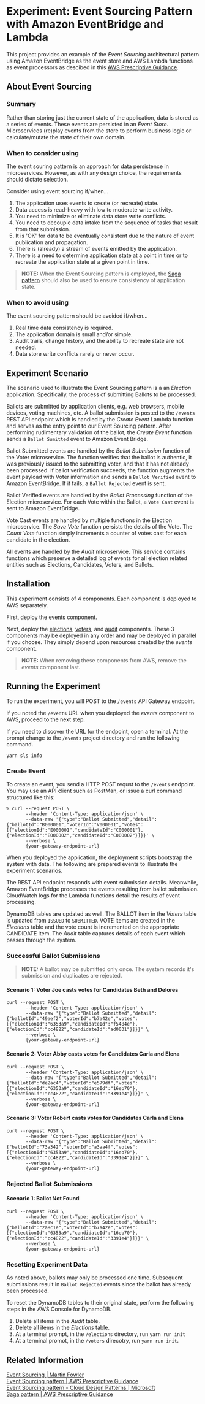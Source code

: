 # Experiment: Event Sourcing Pattern with Amazon EventBridge and Lambda

This project provides an example of the _Event Sourcing_ architectural pattern using Amazon EventBridge as the event store and AWS Lambda functions as event processors as descibed in this [AWS Prescriptive Guidance][es-aws].

## About Event Sourcing

### Summary

Rather than storing just the current state of the application, data is stored as a series of events. These events are persisted in an _Event Store_. Microservices (re)play events from the store to perform business logic or calculate/mutate the state of their own domain.

### When to consider using

The event souring pattern is an approach for data persistence in microservices. However, as with any design choice, the requirements should dictate selection.

Consider using event sourcing if/when...

1. The application uses events to create (or recreate) state.
1. Data access is read-heavy with low to moderate write activity.
1. You need to minimize or eliminate data store write conflicts.
1. You need to decouple data intake from the sequence of tasks that result from that submission.
1. It is 'OK' for data to be eventually consistent due to the nature of event publication and propagation.
1. There is (already) a stream of events emitted by the application.
1. There is a need to determine application state at a point in time or to recreate the application state at a given point in time.

> **NOTE:** When the Event Sourcing pattern is employed, the [Saga pattern][saga-aws] should also be used to ensure consistency of application state.

### When to avoid using

The event sourcing pattern should be avoided if/when...

1. Real time data consistency is required.
1. The application domain is small and/or simple.
1. Audit trails, change history, and the ability to recreate state are not needed.
1. Data store write conflicts rarely or never occur.

## Experiment Scenario

The scenario used to illustrate the Event Sourcing pattern is a an _Election_ application. Specifically, the process of submitting Ballots to be processed.

Ballots are submitted by application clients, e.g. web browsers, mobile devices, voting machines, etc. A ballot submission is posted to the `/events` REST API endpoint which is handled by the _Create Event_ Lambda function and serves as the entry point to our Event Sourcing pattern. After performing rudimentary validation of the ballot, the _Create Event_ function sends a `Ballot Sumitted` event to Amazon Event Bridge.

Ballot Submitted events are handled by the _Ballot Submission_ function of the Voter microservice. The function verifies that the ballot is authentic, it was previously issued to the submitting voter, and that it has not already been processed. If ballot verification succeeds, the function augments the event payload with Voter information and sends a `Ballot Verified` event to Amazon EventBridge. If it fails, a `Ballot Rejected` event is sent.

Ballot Verified events are handled by the _Ballot Processing_ function of the Election microservice. For each Vote within the Ballot, a `Vote Cast` event is sent to Amazon EventBridge.

Vote Cast events are handled by multiple functions in the Election microservice. The _Save Vote_ function persists the details of the Vote. The _Count Vote_ function simply increments a counter of votes cast for each candidate in the election.

All events are handled by the _Audit_ microservice. This service contains functions which preserve a detailed log of events for all election related entities such as Elections, Candidates, Voters, and Ballots.

## Installation

This experiment consists of 4 components. Each component is deployed to AWS separately.

First, deploy the [events](./events/README.md) component.

Next, deploy the [elections](./elections/README.md), [voters](./voters/README.md), and [audit](./audit/README.md) components. These 3 components may be deployed in any order and may be deployed in parallel if you choose. They simply depend upon resources created by the _events_ component.

> **NOTE:** When removing these components from AWS, remove the _events_ component last.

## Running the Experiment

To run the experiment, you will POST to the `/events` API Gateway endpoint.

If you noted the `/events` URL when you deployed the _events_ component to AWS, proceed to the next step.

If you need to discover the URL for the endpoint, open a terminal. At the prompt change to the `/events` project directory and run the following command.

```
yarn sls info
```

### Create Event

To create an event, you send a HTTP POST requst to the `/events` endpoint. You may use an API client such as PostMan, or issue a curl command structured like this:

```
% curl --request POST \
       --header 'Content-Type: application/json' \
       --data-raw '{"type":"Ballot Submitted","detail":{"ballotId":"B000001","voterId":"V000001","votes":[{"electionId":"E000001","candidateId":"C000001"},{"electionId":"E000002","candidateId":"C000002"}]}}' \
       --verbose \
       {your-gateway-endpoint-url}
```

When you deployed the application, the deployment scripts bootstrap the system with data. The following are prepared events to illustrate the experiment scenarios.

The REST API endpoint responds with event submission details. Meanwhile, Amazon EventBridge processes the events resulting from ballot submission. CloudWatch logs for the Lambda functions detail the results of event processing.

DynamoDB tables are updated as well. The BALLOT item in the _Voters_ table is updated from `ISSUED` to `SUBMITTED`. VOTE items are created in the _Elections_ table and the vote count is incremented on the appropriate CANDIDATE item. The _Audit_ table captures details of each event which passes through the system.

### Successful Ballot Submissions

> **NOTE:** A ballot may be submitted only once. The system records it's submission and duplicates are rejected.

#### Scenario 1: Voter Joe casts votes for Candidates Beth and Delores

```
curl --request POST \
       --header 'Content-Type: application/json' \
       --data-raw '{"type":"Ballot Submitted","detail":{"ballotId":"49aef2","voterId":"b7a42e","votes":[{"electionId":"6353a9","candidateId":"f5484e"},{"electionId":"cc4822","candidateId":"ad0031"}]}}' \
       --verbose \
       {your-gateway-endpoint-url}
```

#### Scenario 2: Voter Abby casts votes for Candidates Carla and Elena

```
curl --request POST \
       --header 'Content-Type: application/json' \
       --data-raw '{"type":"Ballot Submitted","detail":{"ballotId":"de2ac4","voterId":"e579df","votes":[{"electionId":"6353a9","candidateId":"16eb70"},{"electionId":"cc4822","candidateId":"3391e4"}]}}' \
       --verbose \
       {your-gateway-endpoint-url}
```

#### Scenario 3: Voter Robert casts votes for Candidates Carla and Elena

```
curl --request POST \
       --header 'Content-Type: application/json' \
       --data-raw '{"type":"Ballot Submitted","detail":{"ballotId":"73a342","voterId":"a3aa4f","votes":[{"electionId":"6353a9","candidateId":"16eb70"},{"electionId":"cc4822","candidateId":"3391e4"}]}}' \
       --verbose \
       {your-gateway-endpoint-url}
```

### Rejected Ballot Submissions

#### Scenario 1: Ballot Not Found

```
curl --request POST \
       --header 'Content-Type: application/json' \
       --data-raw '{"type":"Ballot Submitted","detail":{"ballotId":"2a8c1e","voterId":"b7a42e","votes":[{"electionId":"6353a9","candidateId":"16eb70"},{"electionId":"cc4822","candidateId":"3391e4"}]}}' \
       --verbose \
       {your-gateway-endpoint-url}
```

### Resetting Experiment Data

As noted above, ballots may only be processed one time. Subsequent submissions result in `Ballot Rejected` events since the ballot has already been processed.

To reset the DynamoDB tables to their original state, perform the following steps in the AWS Console for DynamoDB.

1. Delete all items in the _Audit_ table.
1. Delete all items in the _Elections_ table.
1. At a terminal prompt, in the `/elections` directory, run `yarn run init`
1. At a terminal promot, in the `/voters` direcotry, run `yarn run init`.

## Related Information

[Event Sourcing | Martin Fowler][es-martin-fowler]  
[Event Sourcing pattern | AWS Prescriptive Guidance][es-aws]  
[Event Sourcing pattern - Cloud Design Patterns | Microsoft][es-microsoft]  
[Saga pattern | AWS Prescriptive Guidance][saga-aws]

[es-martin-fowler]: https://martinfowler.com/eaaDev/EventSourcing.html 'Event Sourcing | Martin Fowler'
[es-aws]: https://docs.aws.amazon.com/prescriptive-guidance/latest/modernization-data-persistence/service-per-team.html 'Event Sourcing pattern | AWS Prescriptive Guidance'
[es-microsoft]: https://docs.microsoft.com/en-us/azure/architecture/patterns/event-sourcing 'Event Sourcing pattern - Cloud Design Patterns | Microsoft'
[saga-aws]: https://docs.aws.amazon.com/prescriptive-guidance/latest/modernization-data-persistence/saga-pattern.html 'Saga pattern | AWS Prescriptive Guidance'
